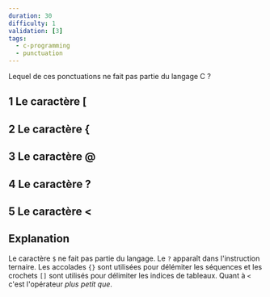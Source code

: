 ```yaml
---
duration: 30
difficulty: 1
validation: [3]
tags:
  - c-programming
  - punctuation
---
```

Lequel de ces ponctuations ne fait pas partie du langage C ?

## 1 Le caractère [
## 2 Le caractère {
## 3 Le caractère @
## 4 Le caractère ?
## 5 Le caractère <

## Explanation

Le caractère `$` ne fait pas partie du langage. Le `?` apparaît dans l'instruction ternaire. Les accolades `{}` sont utilisées pour délémiter les séquences et les crochets `[]` sont utilisés pour délimiter les indices de tableaux. Quant à `<` c'est l'opérateur *plus petit que*.
